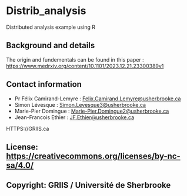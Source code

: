 # Distrib_analysis
Distributed analysis example using R

## Background and details
The origin and fundementals can be found in this paper : https://www.medrxiv.org/content/10.1101/2023.12.21.23300389v1

## Contact information
* Pr Félix Camirand-Lemyre : Felix.Camirand.Lemyre@usherbrooke.ca
* Simon Lévesque : Simon.Levesque3@usherbrooke.ca
* Marie-Pier Domingue : Marie-Pier.Domingue2@usherbrooke.ca
* Jean-Francois Ethier : JF.Ethier@usherbrooke.ca

HTTPS://GRIIS.ca


## License: https://creativecommons.org/licenses/by-nc-sa/4.0/
## Copyright: GRIIS / Université de Sherbrooke
